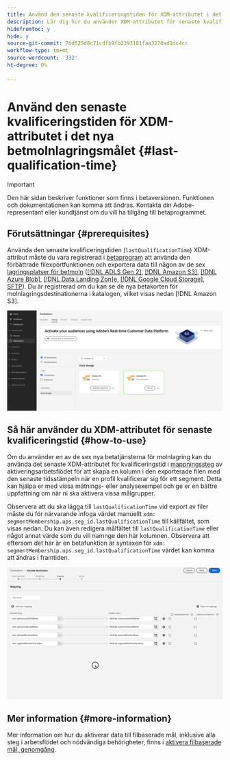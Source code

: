 ```yaml
---
title: Använd den senaste kvalificeringstiden för XDM-attributet i det nya betmolnlagringsmålet
description: Lär dig hur du använder XDM-attributet för senaste kvalificeringstid i de nya betmolnlagringsmålen
hidefromtoc: y
hide: y
source-git-commit: 7dd525d8c71cdfb9fb2393181faa3270ad1dc4cc
workflow-type: tm+mt
source-wordcount: '332'
ht-degree: 0%

---
```


# Använd den senaste kvalificeringstiden för XDM-attributet i det nya betmolnlagringsmålet {#last-qualification-time}

>[!IMPORTANT]
> 
>Den här sidan beskriver funktioner som finns i betaversionen. Funktionen och dokumentationen kan komma att ändras. Kontakta din Adobe-representant eller kundtjänst om du vill ha tillgång till betaprogrammet.

## Förutsättningar {#prerequisites}

Använda den senaste kvalificeringstiden (`lastQualificationTime`) XDM-attribut måste du vara registrerad i [betaprogram](/help/release-notes/2022/october-2022.md#destinations) att använda den förbättrade filexportfunktionen och exportera data till någon av de sex [lagringsplatser för betmoln](/help/release-notes/2022/october-2022.md#destinations) ([[!DNL ADLS Gen 2]](/help/destinations/catalog/cloud-storage/adls-gen2.md), [[!DNL Amazon S3]](/help/destinations/catalog/cloud-storage/amazon-s3.md), [[!DNL Azure Blob]](/help/destinations/catalog/cloud-storage/azure-blob.md), [[!DNL Data Landing Zon]e](/help/destinations/catalog/cloud-storage/data-landing-zone.md), [[!DNL Google Cloud Storage]](/help/destinations/catalog/cloud-storage/google-cloud-storage.md), [SFTP](/help/destinations/catalog/cloud-storage/sftp.md)). Du är registrerad om du kan se de nya betakorten för molnlagringsdestinationerna i katalogen, vilket visas nedan [!DNL Amazon S3].

![Bild som visar det nya betakortet för Amazon S3](/help/destinations/assets/ui/activate-destinations/new-amazon-s3-beta-card.png)

## Så här använder du XDM-attributet för senaste kvalificeringstid {#how-to-use}

Om du använder en av de sex nya betatjänsterna för molnlagring kan du använda det senaste XDM-attributet för kvalificeringstid i [mappningssteg](//help/destinations/ui/activate-batch-profile-destinations.md#mapping) av aktiveringsarbetsflödet för att skapa en kolumn i den exporterade filen med den senaste tidsstämpeln när en profil kvalificerar sig för ett segment. Detta kan hjälpa er med vissa mätnings- eller analysexempel och ge er en bättre uppfattning om när ni ska aktivera vissa målgrupper.

Observera att du ska lägga till `lastQualificationTime` vid export av filer måste du för närvarande infoga värdet manuellt `xdm: segmentMembership.ups.seg_id.lastQualificationTime` till källfältet, som visas nedan. Du kan även redigera målfältet till `lastQualificationTime` eller något annat värde som du vill namnge den här kolumnen. Observera att eftersom det här är en betafunktion är syntaxen för `xdm: segmentMembership.ups.seg_id.lastQualificationTime` värdet kan komma att ändras i framtiden.

![Skärminspelning som visar den senaste kvalificeringstiden för XDM-attribut klistras in i mappningssteget](/help/destinations/ui/last-qualification-time.gif)

## Mer information {#more-information}

Mer information om hur du aktiverar data till filbaserade mål, inklusive alla steg i arbetsflödet och nödvändiga behörigheter, finns i [aktivera filbaserade mål, genomgång](/help/destinations/ui/activate-batch-profile-destinations.md).